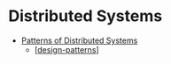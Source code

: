 Distributed Systems
===================

* [Patterns of Distributed Systems](https://martinfowler.com/articles/patterns-of-distributed-systems/)
    * [[design-patterns]]

[//begin]: # "Autogenerated link references for markdown compatibility"
[design-patterns]: ../../../../../../c:/Users/ac954/code/mapOfComputing/computing/design-patterns.md "Design patterns"
[//end]: # "Autogenerated link references"